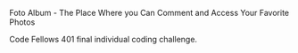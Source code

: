 Foto Album - The Place Where you Can Comment and Access Your Favorite Photos

Code Fellows 401 final individual coding challenge. 
